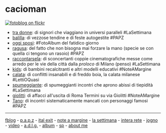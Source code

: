 # cacioman  

[![](/pic/19wk43index.png "fotoblog on flickr")](https://www.flickr.com/photos/cacioman/)  


- [tra donne](http://cacioman.updog.co/19wk47newsletter.md): di signori che viaggiano in universi paralleli #LaSettimana     
- [balilla](http://papz.updog.co/19wk47-papz-balilla.md): di vezzose tendine e di feste autogestite #PAPZ    
- [oggi sposi](https://1drv.ms/u/s!AmY1zFNVyggFu3c37W3X-b4TgaZC?e=j4WIKf): #FotoAlbum del fatidico giorno     
- [ragusa](http://papz.updog.co/19wk47-papz-ragusa.md): del fatto che non bisogna mai forzare la mano (specie se con quella ci tengono un rasoio) #PAPZ   
- [raccontarsela](/19wk46newsletter.md): di sconcertanti coppie cinematografiche messe come arredo per le vie della città dalla *proloco* di Milano (penso) #LaSettimana
- [kids](http://cacioman.updog.co/19wk46-kids-noteamargine.md): di bambini recalcitranti e altri modelli educativi #NoteAMargine  
- [calata](http://cacioman.updog.co/19wk46-calata-lettioquasi.md): di conflitti insanabili e di freddo boia, la calata milanese #LettiOQuasi      
- [spumeggiante](/19wk45newsletter.md): di spumeggianti incontri che aprono abissi di tiepidità #LaSettimana  
- [giolitti](http://cacioman.updog.co/19wk45-giolitti-noteamargine.md): di affacci all'uscita di Roma Termini su via Giolitti #NoteAMargine   
- [Tano](http://papz.updog.co/19wk45-papz-garbatella.md): di incontri sistematicamente mancati con personaggi famosi #PAPZ 

---  
[fblog](https://www.flickr.com/photos/cacioman/) - [p.a.p.z](http://papz.updog.co/index.md) - [ital exit](http://cacioman.updog.co/italexit.md) - [note a margine](http://cacioman.updog.co/incrociati.md) - [la settimana](http://cacioman.updog.co/lasettimana.md) - [intera rete](http://interarete.updog.co/index.md) - [jogno](http://cacioman.updog.co/jogno.md) - [video](https://www.youtube.com/channel/UCDoy-lXaaJVugJ9bLVSXGJw?view_as=subscriber) - [a.d.l.g.](https://www.youtube.com/channel/UC8B2bq3VdPtSeLzryWwNAlQ) - [album](https://www.instagram.com/cacioman63/) - [sp](https://t.me/cacioshared) - [about me](http://cacioman.updog.co/aboutme.md)  
    



